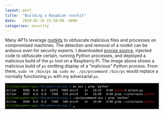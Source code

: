 ```yaml
---
layout: post
title:  "Building a Raspbian rootkit"
date:   2020-02-16 23:30:00 -4000
categories: security 
---
```


Many APTs leverage [rootkits](https://en.wikipedia.org/wiki/Rootkit) to obfuscate malicious files and processes on compromised machines. The detection and removal of a rootkit can be arduous even for security experts. I downloaded [procps source](https://gitlab.com/procps-ng/procps), injected code to obfuscate certain, running Python processes, and deployed a malicious build of the `ps` tool on a Raspberry Pi. The image above shows a malicious build of `ps` omitting display of a "malicious" Python process. From there, `sudo rm /bin/ps && sudo mv ./ps/pscommand /bin/ps` would replace a normally functioning `ps` with my adversarial `ps`. 

<p align="center">
  <img src="/assets/rootkit_ps.png" style="zoom:70%;">
</p>